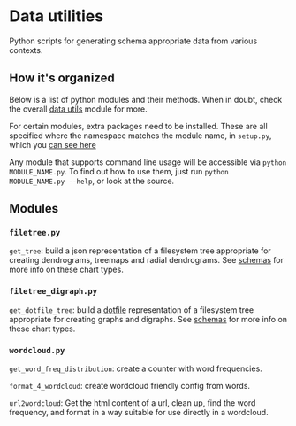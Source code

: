 # Data utilities

Python scripts for generating schema appropriate data from various contexts.

## How it's organized

Below is a list of python modules and their methods. When in doubt, check the overall [data utils](../flask_jsondash/data_utils/) module for more.

For certain modules, extra packages need to be installed. These are all specified where the namespace matches the module name, in `setup.py`, which you [can see here](../setup.py)

Any module that supports command line usage will be accessible via `python MODULE_NAME.py`. To find out how to use them, just run `python MODULE_NAME.py --help`, or look at the source.

## Modules

### `filetree.py`

`get_tree`: build a json representation of a filesystem tree appropriate for creating dendrograms, treemaps and radial dendrograms. See [schemas](schemas.md#d3) for more info on these chart types.

### `filetree_digraph.py`

`get_dotfile_tree`: build a [dotfile](http://www.graphviz.org/doc/info/lang.html) representation of a filesystem tree appropriate for creating graphs and digraphs. See [schemas](schemas.md#graph) for more info on these chart types.

### `wordcloud.py`

`get_word_freq_distribution`: create a counter with word frequencies.

`format_4_wordcloud`: create wordcloud friendly config from words.

`url2wordcloud`: Get the html content of a url, clean up, find the word frequency, and format in a way suitable for use directly in a wordcloud.
